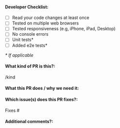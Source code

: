 <!--  Thanks for sending a pull request! -->

#### Developer Checklist:
<!--  
Merging into the main branch implies your code is ready for production. Before requesting for code review, 
please ensure that the following tasks are completed. Otherwise, keep the PR drafted.
-->

- [ ] Read your code changes at least once
- [ ] Tested on multiple web browsers
- [ ] Tested responsiveness (e.g, iPhone, iPad, Desktop)
- [ ] No console errors
- [ ] Unit tests*
- [ ] Added e2e tests*

_* If applicable_

#### What kind of PR is this?:
<!-- Use one of the following kinds:
/kind feature
/kind fix
/kind chore
/kind docs
/kind refactor
/kind dependencies
-->

/kind

#### What this PR does / why we need it:

#### Which issue(s) does this PR fixes?:
<!--
(Optional) Automatically closes linked issue when PR is merged.
Usage: `Fixes #<issue number>`, or `Fixes (paste link of issue)`.
-->
Fixes #

#### Additional comments?:
